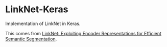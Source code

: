 # LinkNet-Keras

Implementation of LinkNet in Keras.

This comes from [LinkNet: Exploiting Encoder Representations for Efficient Semantic Segmentation](https://arxiv.org/abs/1707.03718).
